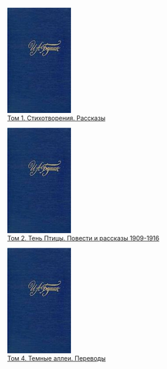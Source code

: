 ![](Том%201.%20Стихотворения.%20Рассказы.jpg)  
[Том 1. Стихотворения. Рассказы](Том%201.%20Стихотворения.%20Рассказы.txt)

![](Том%202.%20Тень%20Птицы.%20Повести%20и%20рассказы%201909-1916.jpg)  
[Том 2. Тень Птицы. Повести и рассказы 1909-1916](Том%202.%20Тень%20Птицы.%20Повести%20и%20рассказы%201909-1916.txt)

![](Том%204.%20Темные%20аллеи.%20Переводы.jpg)  
[Том 4. Темные аллеи. Переводы](Том%204.%20Темные%20аллеи.%20Переводы.txt)

